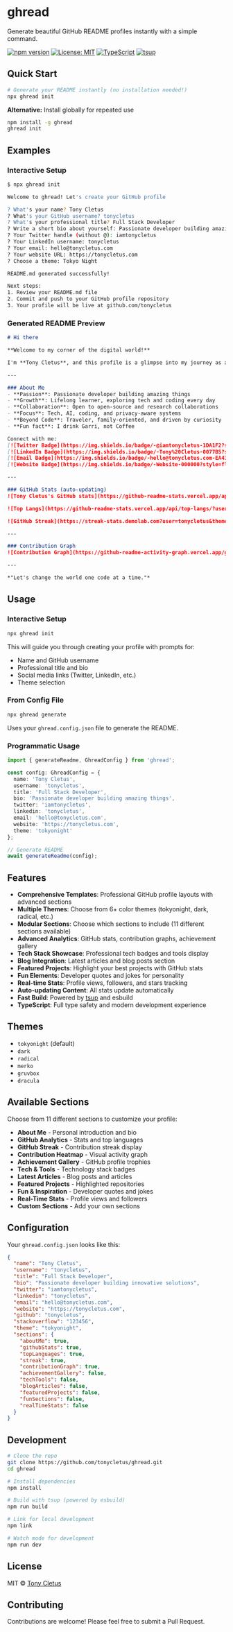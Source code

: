 # ghread

Generate beautiful GitHub README profiles instantly with a simple command.

[![npm version](https://badge.fury.io/js/ghread.svg)](https://badge.fury.io/js/ghread)
[![License: MIT](https://img.shields.io/badge/License-MIT-yellow.svg)](https://opensource.org/licenses/MIT)
[![TypeScript](https://img.shields.io/badge/TypeScript-007ACC?logo=typescript&logoColor=white)](https://www.typescriptlang.org/)
[![tsup](https://img.shields.io/badge/bundled%20with-tsup-FF6B6B?logo=esbuild&logoColor=white)](https://tsup.egoist.dev/)

## Quick Start

```bash
# Generate your README instantly (no installation needed!)
npx ghread init
```

**Alternative:** Install globally for repeated use
```bash
npm install -g ghread
ghread init
```

## Examples

### Interactive Setup
```bash
$ npx ghread init

Welcome to ghread! Let's create your GitHub profile

? What's your name? Tony Cletus
? What's your GitHub username? tonycletus
? What's your professional title? Full Stack Developer
? Write a short bio about yourself: Passionate developer building amazing things
? Your Twitter handle (without @): iamtonycletus
? Your LinkedIn username: tonycletus
? Your email: hello@tonycletus.com
? Your website URL: https://tonycletus.com
? Choose a theme: Tokyo Night

README.md generated successfully!

Next steps:
1. Review your README.md file
2. Commit and push to your GitHub profile repository
3. Your profile will be live at github.com/tonycletus
```

### Generated README Preview
```markdown
# Hi there

**Welcome to my corner of the digital world!**

I'm **Tony Cletus**, and this profile is a glimpse into my journey as a Full Stack Developer.

---

### About Me
- **Passion**: Passionate developer building amazing things
- **Growth**: Lifelong learner, exploring tech and coding every day  
- **Collaboration**: Open to open-source and research collaborations  
- **Focus**: Tech, AI, coding, and privacy-aware systems  
- **Beyond Code**: Traveler, family-oriented, and driven by curiosity  
- **Fun fact**: I drink Garri, not Coffee  

Connect with me:  
[![Twitter Badge](https://img.shields.io/badge/-@iamtonycletus-1DA1F2?style=flat&logo=twitter&logoColor=white)](https://twitter.com/iamtonycletus)  
[![LinkedIn Badge](https://img.shields.io/badge/-Tony%20Cletus-0077B5?style=flat&logo=linkedin&logoColor=white)](https://www.linkedin.com/in/tonycletus)  
[![Email Badge](https://img.shields.io/badge/-hello@tonycletus.com-EA4335?style=flat&logo=gmail&logoColor=white)](mailto:hello@tonycletus.com)
[![Website Badge](https://img.shields.io/badge/-Website-000000?style=flat&logo=About.me&logoColor=white)](https://tonycletus.com)

---

### GitHub Stats (auto-updating)
![Tony Cletus's GitHub stats](https://github-readme-stats.vercel.app/api?username=tonycletus&show_icons=true&count_private=true&theme=tokyonight)

![Top Langs](https://github-readme-stats.vercel.app/api/top-langs/?username=tonycletus&layout=compact&count_private=true&theme=tokyonight)

![GitHub Streak](https://streak-stats.demolab.com?user=tonycletus&theme=tokyonight&hide_border=false)

---

### Contribution Graph
![Contribution Graph](https://github-readme-activity-graph.vercel.app/graph?username=tonycletus&theme=tokyonight&hide_border=false)

---

*"Let's change the world one code at a time."*
```

## Usage

### Interactive Setup
```bash
npx ghread init
```
This will guide you through creating your profile with prompts for:
- Name and GitHub username
- Professional title and bio
- Social media links (Twitter, LinkedIn, etc.)
- Theme selection

### From Config File
```bash
npx ghread generate
```
Uses your `ghread.config.json` file to generate the README.

### Programmatic Usage
```typescript
import { generateReadme, GhreadConfig } from 'ghread';

const config: GhreadConfig = {
  name: 'Tony Cletus',
  username: 'tonycletus',
  title: 'Full Stack Developer',
  bio: 'Passionate developer building amazing things',
  twitter: 'iamtonycletus',
  linkedin: 'tonycletus',
  email: 'hello@tonycletus.com',
  website: 'https://tonycletus.com',
  theme: 'tokyonight'
};

// Generate README
await generateReadme(config);
```

## Features

- **Comprehensive Templates**: Professional GitHub profile layouts with advanced sections
- **Multiple Themes**: Choose from 6+ color themes (tokyonight, dark, radical, etc.)
- **Modular Sections**: Choose which sections to include (11 different sections available)
- **Advanced Analytics**: GitHub stats, contribution graphs, achievement gallery
- **Tech Stack Showcase**: Professional tech badges and tools display
- **Blog Integration**: Latest articles and blog posts section
- **Featured Projects**: Highlight your best projects with GitHub stats
- **Fun Elements**: Developer quotes and jokes for personality
- **Real-time Stats**: Profile views, followers, and stars tracking
- **Auto-updating Content**: All stats update automatically
- **Fast Build**: Powered by [tsup](https://www.npmjs.com/package/tsup) and esbuild
- **TypeScript**: Full type safety and modern development experience

## Themes

- `tokyonight` (default)
- `dark`
- `radical`
- `merko`
- `gruvbox`
- `dracula`

## Available Sections

Choose from 11 different sections to customize your profile:

- **About Me** - Personal introduction and bio
- **GitHub Analytics** - Stats and top languages
- **GitHub Streak** - Contribution streak display
- **Contribution Heatmap** - Visual activity graph
- **Achievement Gallery** - GitHub profile trophies
- **Tech & Tools** - Technology stack badges
- **Latest Articles** - Blog posts and articles
- **Featured Projects** - Highlighted repositories
- **Fun & Inspiration** - Developer quotes and jokes
- **Real-Time Stats** - Profile views and followers
- **Custom Sections** - Add your own sections

## Configuration

Your `ghread.config.json` looks like this:

```json
{
  "name": "Tony Cletus",
  "username": "tonycletus",
  "title": "Full Stack Developer",
  "bio": "Passionate developer building innovative solutions",
  "twitter": "iamtonycletus",
  "linkedin": "tonycletus",
  "email": "hello@tonycletus.com",
  "website": "https://tonycletus.com",
  "github": "tonycletus",
  "stackoverflow": "123456",
  "theme": "tokyonight",
  "sections": {
    "aboutMe": true,
    "githubStats": true,
    "topLanguages": true,
    "streak": true,
    "contributionGraph": true,
    "achievementGallery": false,
    "techTools": false,
    "blogArticles": false,
    "featuredProjects": false,
    "funSections": false,
    "realTimeStats": false
  }
}
```

## Development

```bash
# Clone the repo
git clone https://github.com/tonycletus/ghread.git
cd ghread

# Install dependencies
npm install

# Build with tsup (powered by esbuild)
npm run build

# Link for local development
npm link

# Watch mode for development
npm run dev
```

## License

MIT © [Tony Cletus](https://github.com/tonycletus)

## Contributing

Contributions are welcome! Please feel free to submit a Pull Request.